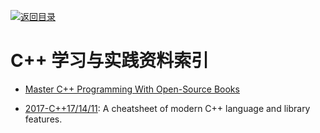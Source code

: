 [![返回目录](https://parg.co/UGo)](https://parg.co/b4z) 
 
 


 


 


 


# C++ 学习与实践资料索引

- [Master C++ Programming With Open-Source Books](https://www.ossblog.org/master-c-programming-with-open-source-books/) 

- [2017-C++17/14/11](https://parg.co/b1f): A cheatsheet of modern C++ language and library features.